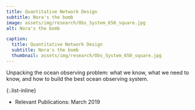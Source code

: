 ```yaml
---
title: Quantitative Network Design
subtitle: Nora's the bomb 
image: assets/img/research/Obs_System_650_square.jpg
alt: Nora's the bomb

caption:
  title: Quantitative Network Design
  subtitle: Nora's the bomb
  thumbnail: assets/img/research/Obs_System_650_square.jpg
---
```

Unpacking the ocean observing problem: what we know, what we need to know, and how to build the best ocean observing system. 

{:.list-inline}
- Relevant Publications: March 2019
